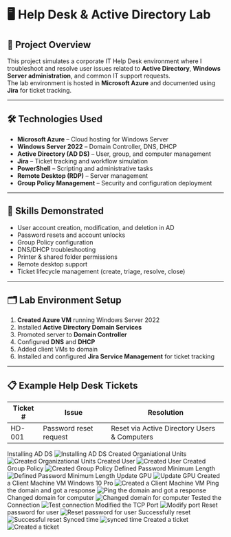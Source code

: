 # 🖥️ Help Desk & Active Directory Lab

## 📌 Project Overview
This project simulates a corporate IT Help Desk environment where I troubleshoot and resolve user issues related to **Active Directory**, **Windows Server administration**, and common IT support requests.  
The lab environment is hosted in **Microsoft Azure** and documented using **Jira** for ticket tracking.

---

## 🛠️ Technologies Used
- **Microsoft Azure** – Cloud hosting for Windows Server
- **Windows Server 2022** – Domain Controller, DNS, DHCP
- **Active Directory (AD DS)** – User, group, and computer management
- **Jira** – Ticket tracking and workflow simulation
- **PowerShell** – Scripting and administrative tasks
- **Remote Desktop (RDP)** – Server management
- **Group Policy Management** – Security and configuration deployment

---

## 🎯 Skills Demonstrated
- User account creation, modification, and deletion in AD
- Password resets and account unlocks
- Group Policy configuration
- DNS/DHCP troubleshooting
- Printer & shared folder permissions
- Remote desktop support
- Ticket lifecycle management (create, triage, resolve, close)

---

## 🗂️ Lab Environment Setup
1. **Created Azure VM** running Windows Server 2022
2. Installed **Active Directory Domain Services**
3. Promoted server to **Domain Controller**
4. Configured **DNS** and **DHCP**
5. Added client VMs to domain
6. Installed and configured **Jira Service Management** for ticket tracking

---

## 📋 Example Help Desk Tickets

| Ticket # | Issue | Resolution |
|----------|-------|------------|
| HD-001   | Password reset request | Reset via Active Directory Users & Computers |

Installing AD DS
![Installing AD DS](https://github.com/israelbustos7/Active-Directory-and-Jira-Lab/blob/main/Screenshot%202025-08-14%20140846.png)
Created Organiational Units
![Created Organizational Units](https://github.com/israelbustos7/Active-Directory-and-Jira-Lab/blob/main/Screenshot%202025-08-14%20142731.png)
Created User
![Created User](https://github.com/israelbustos7/Active-Directory-and-Jira-Lab/blob/main/Screenshot%202025-08-14%20142931.png)
Created Group Policy
![Created Group Policy](https://github.com/israelbustos7/Active-Directory-and-Jira-Lab/blob/main/Screenshot%202025-08-14%20143127.png)
Defined Password Minimum Length
![Defined Password Minimum Length](https://github.com/israelbustos7/Active-Directory-and-Jira-Lab/blob/main/Screenshot%202025-08-14%20143518.png)
Update GPU
![Update GPU](https://github.com/israelbustos7/Active-Directory-and-Jira-Lab/blob/main/Screenshot%202025-08-14%20143825.png)
Created a Client Machine VM Windows 10 Pro
![Created a Client Machine VM](https://github.com/israelbustos7/Active-Directory-and-Jira-Lab/blob/main/Screenshot%202025-08-14%20155048.png)
Ping the domain and got a response
![Ping the domain and got a response](https://github.com/israelbustos7/Active-Directory-and-Jira-Lab/blob/main/Screenshot%202025-08-14%20155622.png)
Changed domain for computer
![Changed domain for computer](https://github.com/israelbustos7/Active-Directory-and-Jira-Lab/blob/main/Screenshot%202025-08-14%20162244.png)
Tested the Connection
![Test connection](https://github.com/israelbustos7/Active-Directory-and-Jira-Lab/blob/main/Screenshot%202025-08-14%20164051.png)
Modified the TCP Port
![Modify port](https://github.com/israelbustos7/Active-Directory-and-Jira-Lab/blob/main/Server%20Manager%20enabled%20DNS%20Service.png)
Reset password for user 
![Reset password for user](https://github.com/israelbustos7/Active-Directory-and-Jira-Lab/blob/main/Screenshot%202025-08-14%20165532.png)
Successfully reset
![Successful reset](https://github.com/israelbustos7/Active-Directory-and-Jira-Lab/blob/main/Screenshot%202025-08-14%20165603.png)
Synced time
![synced time](https://github.com/israelbustos7/Active-Directory-and-Jira-Lab/blob/main/resync%20time.png)
Created a ticket
![Created a ticket](https://github.com/israelbustos7/Active-Directory-and-Jira-Lab/blob/main/Screenshot%202025-08-15%20105456.png)


